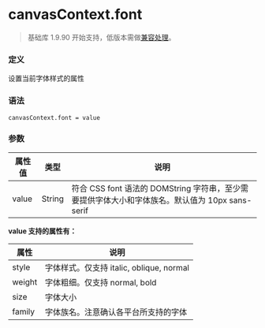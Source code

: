 <!-- https://developers.weixin.qq.com/miniprogram/dev/api/canvas/font.html -->

canvasContext.font
==================

> 基础库 1.9.90 开始支持，低版本需做[兼容处理](https://developers.weixin.qq.com/miniprogram/dev/framework/compatibility.html)。

### 定义

设置当前字体样式的属性

### 语法

    canvasContext.font = value
    

### 参数

  属性值  |  类型     |  说明                                                                 
----------|-----------|-----------------------------------------------------------------------
  value   |  String   |符合 CSS font 语法的 DOMString 字符串，至少需要提供字体大小和字体族名。默认值为 10px sans-serif

**value 支持的属性有：**

  属性     |  说明                               
-----------|-------------------------------------
  style    |字体样式。仅支持 italic, oblique, normal
  weight   |  字体粗细。仅支持 normal, bold      
  size     |  字体大小                           
  family   | 字体族名。注意确认各平台所支持的字体
